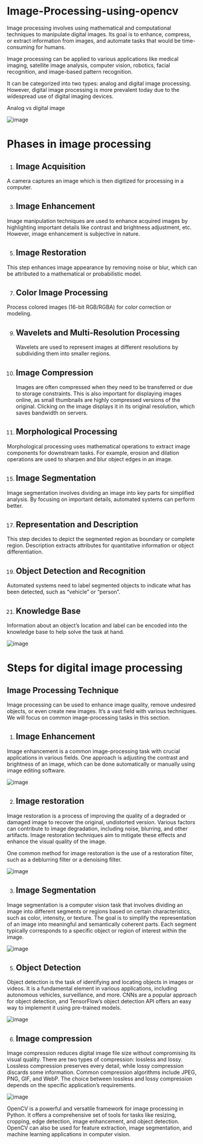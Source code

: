  # Image-Processing-using-opencv
Image processing involves using mathematical and computational techniques to manipulate digital images. Its goal is to enhance, compress, or extract information from images, and automate tasks that would be time-consuming for humans.

Image processing can be applied to various applications like medical imaging, satellite image analysis, computer vision, robotics, facial recognition, and image-based pattern recognition.

It can be categorized into two types: analog and digital image processing. However, digital image processing is more prevalent today due to the widespread use of digital imaging devices.

Analog vs digital image


   ![image](https://github.com/Rajani1-tech/Image-Processing-using-opencv/assets/83020452/b28294c5-4b82-44dc-bb68-3f9fc1e753b1)


 # Phases in image processing

1. ## Image Acquisition
   
  A camera captures an image which is then digitized for processing in a computer.

3. ## Image Enhancement
   
  Image manipulation techniques are used to enhance acquired images by highlighting important details like contrast and brightness adjustment, etc. However, image 
  enhancement is subjective in nature.

5. ## Image Restoration
   
  This step enhances image appearance by removing noise or blur, which can be attributed to a mathematical or probabilistic model.

7. ## Color Image Processing
   
  Process colored images (16-bit RGB/RGBA) for color correction or modeling.

9. ## Wavelets and Multi-Resolution Processing
    
   Wavelets are used to represent images at different resolutions by subdividing them into smaller regions.

11. ## Image Compression
    
     Images are often compressed when they need to be transferred or due to storage constraints. This is also important for displaying images online, as small thumbnails 
     are highly compressed versions of the original. Clicking on the image displays it in its original resolution, which saves bandwidth on servers.

13. ## Morphological Processing
    
   Morphological processing uses mathematical operations to extract image components for downstream tasks. For example, erosion and dilation operations are used to sharpen 
  and blur object edges in an image.

15. ## Image Segmentation
    
Image segmentation involves dividing an image into key parts for simplified analysis. By focusing on important details, automated systems can perform better.

17. ## Representation and Description
    
This step decides to depict the segmented region as boundary or complete region. Description extracts attributes for quantitative information or object differentiation.

19. ## Object Detection and Recognition
    
 Automated systems need to label segmented objects to indicate what has been detected, such as “vehicle” or “person”.

21. ## Knowledge Base
    
  Information about an object’s location and label can be encoded into the knowledge base to help solve the task at hand.

![image](https://github.com/Rajani1-tech/Image-Processing-using-opencv/assets/83020452/f9890635-c4cf-439e-872d-315d9691ab41)


 # Steps for digital image processing

## Image Processing Technique

Image processing can be used to enhance image quality, remove undesired objects, or even create new images. It’s a vast field with various techniques. We will focus on common image-processing tasks in this section.

1. ## Image Enhancement
Image enhancement is a common image-processing task with crucial applications in various fields. One approach is adjusting the contrast and brightness of an image, which can be done automatically or manually using image editing software.


![image](https://github.com/Rajani1-tech/Image-Processing-using-opencv/assets/83020452/fb9fd150-3580-498a-a440-020411a16478)


2. ## Image restoration
Image restoration is a process of improving the quality of a degraded or damaged image to recover the original, undistorted version. Various factors can contribute to image degradation, including noise, blurring, and other artifacts. Image restoration techniques aim to mitigate these effects and enhance the visual quality of the image.

One common method for image restoration is the use of a restoration filter, such as a deblurring filter or a denoising filter.


![image](https://github.com/Rajani1-tech/Image-Processing-using-opencv/assets/83020452/70097d05-a07a-4030-b9d3-b29dcf163af4)


3. ## Image Segmentation
Image segmentation is a computer vision task that involves dividing an image into different segments or regions based on certain characteristics, such as color, intensity, or texture. The goal is to simplify the representation of an image into meaningful and semantically coherent parts. Each segment typically corresponds to a specific object or region of interest within the image.

![image](https://github.com/Rajani1-tech/Image-Processing-using-opencv/assets/83020452/3fa5a513-f9e9-4780-8700-ad5097b4ab9e)


5. ## Object Detection
Object detection is the task of identifying and locating objects in images or videos. It is a fundamental element in various applications, including autonomous vehicles, surveillance, and more. CNNs are a popular approach for object detection, and TensorFlow’s object detection API offers an easy way to implement it using pre-trained models.


![image](https://github.com/Rajani1-tech/Image-Processing-using-opencv/assets/83020452/8172c305-d222-431a-b1f6-86f555c0f7f2)


6. ## Image compression
Image compression reduces digital image file size without compromising its visual quality. There are two types of compression: lossless and lossy. Lossless compression preserves every detail, while lossy compression discards some information. Common compression algorithms include JPEG, PNG, GIF, and WebP. The choice between lossless and lossy compression depends on the specific application’s requirements.


![image](https://github.com/Rajani1-tech/Image-Processing-using-opencv/assets/83020452/449bc64e-7175-4d73-bc4d-76de6ff2332a)



OpenCV is a powerful and versatile framework for image processing in Python. It offers a comprehensive set of tools for tasks like resizing, cropping, edge detection, image enhancement, and object detection. OpenCV can also be used for feature extraction, image segmentation, and machine learning applications in computer vision.
